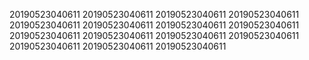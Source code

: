 20190523040611
20190523040611
20190523040611
20190523040611
20190523040611
20190523040611
20190523040611
20190523040611
20190523040611
20190523040611
20190523040611
20190523040611
20190523040611
20190523040611
20190523040611
